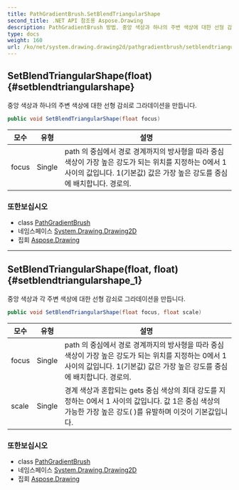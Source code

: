 ```yaml
---
title: PathGradientBrush.SetBlendTriangularShape
second_title: .NET API 참조용 Aspose.Drawing
description: PathGradientBrush 방법. 중앙 색상과 하나의 주변 색상에 대한 선형 감쇠로 그라데이션을 만듭니다.
type: docs
weight: 160
url: /ko/net/system.drawing.drawing2d/pathgradientbrush/setblendtriangularshape/
---
```

## SetBlendTriangularShape(float) {#setblendtriangularshape}

중앙 색상과 하나의 주변 색상에 대한 선형 감쇠로 그라데이션을 만듭니다.

```csharp
public void SetBlendTriangularShape(float focus)
```

| 모수 | 유형 | 설명 |
| --- | --- | --- |
| focus | Single | path 의 중심에서 경로 경계까지의 방사형을 따라 중심 색상이 가장 높은 강도가 되는 위치를 지정하는 0에서 1 사이의 값입니다. 1(기본값) 값은 가장 높은 강도를 중심에 배치합니다. 경로의. |

### 또한보십시오

* class [PathGradientBrush](../)
* 네임스페이스 [System.Drawing.Drawing2D](../../pathgradientbrush/)
* 집회 [Aspose.Drawing](../../../)

---

## SetBlendTriangularShape(float, float) {#setblendtriangularshape_1}

중앙 색상과 각 주변 색상에 대한 선형 감쇠로 그라데이션을 만듭니다.

```csharp
public void SetBlendTriangularShape(float focus, float scale)
```

| 모수 | 유형 | 설명 |
| --- | --- | --- |
| focus | Single | path 의 중심에서 경로 경계까지의 방사형을 따라 중심 색상이 가장 높은 강도가 되는 위치를 지정하는 0에서 1 사이의 값입니다. 1(기본값) 값은 가장 높은 강도를 중심에 배치합니다. 경로의. |
| scale | Single | 경계 색상과 혼합되는 gets 중심 색상의 최대 강도를 지정하는 0에서 1 사이의 값입니다. 값 1은 중심 색상의 가능한 가장 높은 강도( )를 유발하며 이것이 기본값입니다. |

### 또한보십시오

* class [PathGradientBrush](../)
* 네임스페이스 [System.Drawing.Drawing2D](../../pathgradientbrush/)
* 집회 [Aspose.Drawing](../../../)


